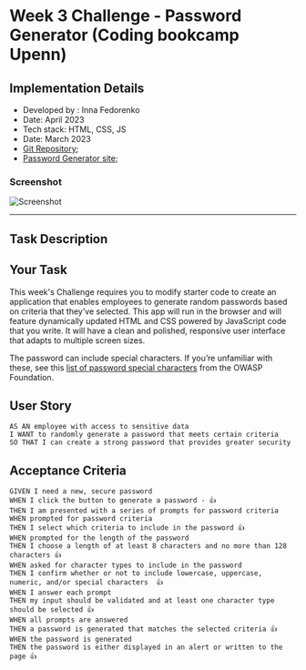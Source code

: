 # Week 3 Challenge - Password Generator (Coding bookcamp Upenn)
## Implementation Details
* Developed by : Inna Fedorenko
* Date: April 2023
* Tech stack: HTML, CSS, JS
* Date: March 2023
* [Git Repository](https://github.com/InnaFedorenko/portfolio);
* [Password Generator site](https://innafedorenko.github.io/portfolio/);

### Screenshot
![Screenshot](innafedorenko.github.io_portfolio_.png)

- - - 
## Task Description
## Your Task

This week's Challenge requires you to modify starter code to create an application that enables employees to generate random passwords based on criteria that they’ve selected. This app will run in the browser and will feature dynamically updated HTML and CSS powered by JavaScript code that you write. It will have a clean and polished, responsive user interface that adapts to multiple screen sizes.

The password can include special characters. If you’re unfamiliar with these, see this [list of password special characters](https://www.owasp.org/index.php/Password_special_characters) from the OWASP Foundation.

## User Story

```
AS AN employee with access to sensitive data
I WANT to randomly generate a password that meets certain criteria
SO THAT I can create a strong password that provides greater security
```

## Acceptance Criteria

```
GIVEN I need a new, secure password
WHEN I click the button to generate a password - 👍
THEN I am presented with a series of prompts for password criteria
WHEN prompted for password criteria
THEN I select which criteria to include in the password 👍
WHEN prompted for the length of the password
THEN I choose a length of at least 8 characters and no more than 128 characters 👍
WHEN asked for character types to include in the password
THEN I confirm whether or not to include lowercase, uppercase, numeric, and/or special characters  👍
WHEN I answer each prompt
THEN my input should be validated and at least one character type should be selected 👍
WHEN all prompts are answered
THEN a password is generated that matches the selected criteria 👍
WHEN the password is generated
THEN the password is either displayed in an alert or written to the page 👍